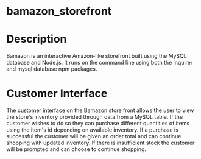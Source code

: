 # bamazon_storefront

<h1> Description</h1>

Bamazon is an interactive Amazon-like storefront built using the MySQL database and Node.js. It runs on the command line using both the inquirer and mysql database npm packages.

<h1> Customer Interface </h1>

The customer interface on the Bamazon store front allows the user to view the store's inventory provided through data from a MySQL table. If the customer wishes to do so they can purchase different quantities of items using the item's id depending on available inventory. If a purchase is successful the customer will be given an order total and can continue shopping with updated inventory. If there is insufficient stock the customer will be prompted and can choose to continue shopping.